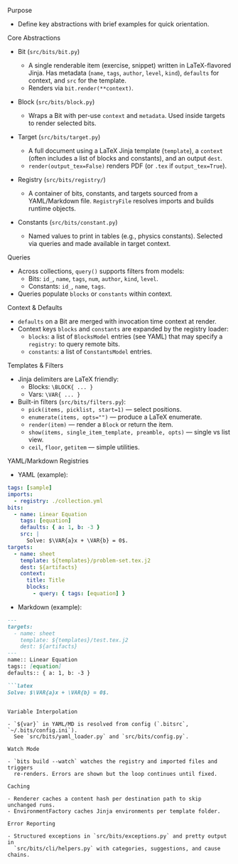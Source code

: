 Purpose

- Define key abstractions with brief examples for quick orientation.

Core Abstractions

- Bit (`src/bits/bit.py`)
  - A single renderable item (exercise, snippet) written in LaTeX-flavored
    Jinja. Has metadata (`name`, `tags`, `author`, `level`, `kind`),
    `defaults` for context, and `src` for the template.
  - Renders via `bit.render(**context)`.

- Block (`src/bits/block.py`)
  - Wraps a Bit with per-use `context` and `metadata`. Used inside targets
    to render selected bits.

- Target (`src/bits/target.py`)
  - A full document using a LaTeX Jinja template (`template`), a `context`
    (often includes a list of blocks and constants), and an output `dest`.
  - `render(output_tex=False)` renders PDF (or `.tex` if `output_tex=True`).

- Registry (`src/bits/registry/`)
  - A container of bits, constants, and targets sourced from a YAML/Markdown
    file. `RegistryFile` resolves imports and builds runtime objects.

- Constants (`src/bits/constant.py`)
  - Named values to print in tables (e.g., physics constants). Selected via
    queries and made available in target context.

Queries

- Across collections, `query()` supports filters from models:
  - Bits: `id_`, `name`, `tags`, `num`, `author`, `kind`, `level`.
  - Constants: `id_`, `name`, `tags`.
- Queries populate `blocks` or `constants` within context.

Context & Defaults

- `defaults` on a Bit are merged with invocation time context at render.
- Context keys `blocks` and `constants` are expanded by the registry loader:
  - `blocks`: a list of `BlocksModel` entries (see YAML) that may specify a
    `registry:` to query remote bits.
  - `constants`: a list of `ConstantsModel` entries.

Templates & Filters

- Jinja delimiters are LaTeX friendly:
  - Blocks: `\BLOCK{ ... }`
  - Vars: `\VAR{ ... }`
- Built-in filters (`src/bits/filters.py`):
  - `pick(items, picklist, start=1)` — select positions.
  - `enumerate(items, opts="")` — produce a LaTeX enumerate.
  - `render(item)` — render a `Block` or return the item.
  - `show(items, single_item_template, preamble, opts)` — single vs list view.
  - `ceil`, `floor`, `getitem` — simple utilities.

YAML/Markdown Registries

- YAML (example):

```yaml
tags: [sample]
imports:
  - registry: ./collection.yml
bits:
  - name: Linear Equation
    tags: [equation]
    defaults: { a: 1, b: -3 }
    src: |
      Solve: $\VAR{a}x + \VAR{b} = 0$.
targets:
  - name: sheet
    template: ${templates}/problem-set.tex.j2
    dest: ${artifacts}
    context:
      title: Title
      blocks:
        - query: { tags: [equation] }
```

- Markdown (example):

```markdown
---
targets:
  - name: sheet
    template: ${templates}/test.tex.j2
    dest: ${artifacts}
---
name:: Linear Equation
tags:: [equation]
defaults:: { a: 1, b: -3 }

```latex
Solve: $\VAR{a}x + \VAR{b} = 0$.
```
```

Variable Interpolation

- `${var}` in YAML/MD is resolved from config (`.bitsrc`, `~/.bits/config.ini`).
  See `src/bits/yaml_loader.py` and `src/bits/config.py`.

Watch Mode

- `bits build --watch` watches the registry and imported files and triggers
  re-renders. Errors are shown but the loop continues until fixed.

Caching

- Renderer caches a content hash per destination path to skip unchanged runs.
- EnvironmentFactory caches Jinja environments per template folder.

Error Reporting

- Structured exceptions in `src/bits/exceptions.py` and pretty output in
  `src/bits/cli/helpers.py` with categories, suggestions, and cause chains.

